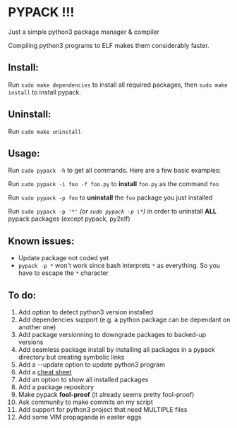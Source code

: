 # PYPACK !!!
Just a simple python3 package manager & compiler

Compiling python3 programs to ELF makes them considerably faster.

Install:
--------
Run `sudo make dependencies` to install all required packages, then `sudo make install` to install pypack.

Uninstall:
---------
Run `sudo make uninstall`

Usage:
------
Run `sudo pypack -h` to get all commands. Here are a few basic examples:

Run `sudo pypack -i foo -f foo.py` to **install** `foo.py` as the command `foo`

Run `sudo pypack -p foo` to **uninstall** the `foo` package you just installed

Run `sudo pypack -p '*'` *(or `sudo pypack -p \*`)* in order to uninstall **ALL** pypack packages (except pypack, py2elf)

Known issues:
------------
- Update package not coded yet
- `pypack -p *` won't work since bash interprets `*` as everything. So you have to escape the `*` character

To do:
------
1. Add option to detect python3 version installed
2. Add dependencies support (e.g. a python package can be dependant on another one)
3. Add package versionning to downgrade packages to backed-up versions
4. Add seamless package install by installing all packages in a pypack directory but creating symbolic links
5. Add a --update option to update python3 program
6. Add a [cheat sheet](cheat_sheet.md)
7. Add an option to show all installed packages
8. Add a package repository
9. Make pypack **fool-proof** (it already seems pretty fool-proof)
10. Ask community to make commits on my script
11. Add support for python3 project that need MULTIPLE files
12. Add some VIM propaganda in easter eggs




